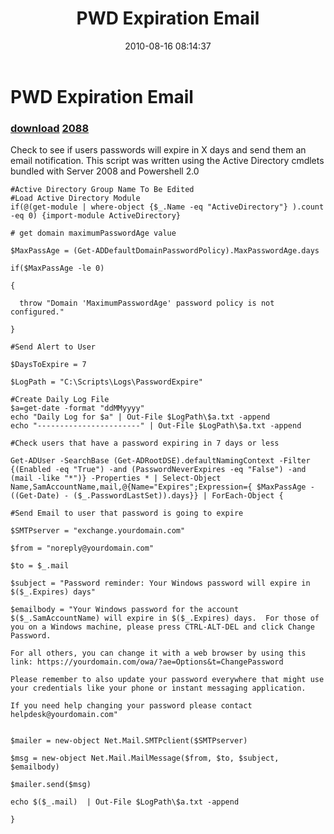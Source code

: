 ﻿---
pid:            2070
parent:         0
children:       2088
poster:         St3v3o
title:          PWD Expiration Email
date:           2010-08-16 08:14:37
description:    Check to see if users passwords will expire in X days and send them an email notification.  This script was written using the Active Directory cmdlets bundled with Server 2008 and Powershell 2.0
format:         posh
---

# PWD Expiration Email

### [download](2070.ps1)  [2088](2088.md)

Check to see if users passwords will expire in X days and send them an email notification.  This script was written using the Active Directory cmdlets bundled with Server 2008 and Powershell 2.0

```posh
#Active Directory Group Name To Be Edited
#Load Active Directory Module
if(@(get-module | where-object {$_.Name -eq "ActiveDirectory"} ).count -eq 0) {import-module ActiveDirectory}

# get domain maximumPasswordAge value

$MaxPassAge = (Get-ADDefaultDomainPasswordPolicy).MaxPasswordAge.days

if($MaxPassAge -le 0)

{ 

  throw "Domain 'MaximumPasswordAge' password policy is not configured."

} 

#Send Alert to User

$DaysToExpire = 7

$LogPath = "C:\Scripts\Logs\PasswordExpire"

#Create Daily Log File
$a=get-date -format "ddMMyyyy"
echo "Daily Log for $a" | Out-File $LogPath\$a.txt -append
echo "-----------------------" | Out-File $LogPath\$a.txt -append

#Check users that have a password expiring in 7 days or less

Get-ADUser -SearchBase (Get-ADRootDSE).defaultNamingContext -Filter {(Enabled -eq "True") -and (PasswordNeverExpires -eq "False") -and (mail -like "*")} -Properties * | Select-Object Name,SamAccountName,mail,@{Name="Expires";Expression={ $MaxPassAge - ((Get-Date) - ($_.PasswordLastSet)).days}} | ForEach-Object {

#Send Email to user that password is going to expire

$SMTPserver = "exchange.yourdomain.com"

$from = "noreply@yourdomain.com"

$to = $_.mail

$subject = "Password reminder: Your Windows password will expire in $($_.Expires) days"

$emailbody = "Your Windows password for the account $($_.SamAccountName) will expire in $($_.Expires) days.  For those of you on a Windows machine, please press CTRL-ALT-DEL and click Change Password.  

For all others, you can change it with a web browser by using this link: https://yourdomain.com/owa/?ae=Options&t=ChangePassword

Please remember to also update your password everywhere that might use your credentials like your phone or instant messaging application. 

If you need help changing your password please contact helpdesk@yourdomain.com"


$mailer = new-object Net.Mail.SMTPclient($SMTPserver)

$msg = new-object Net.Mail.MailMessage($from, $to, $subject, $emailbody)

$mailer.send($msg) 

echo $($_.mail)  | Out-File $LogPath\$a.txt -append

}
```

